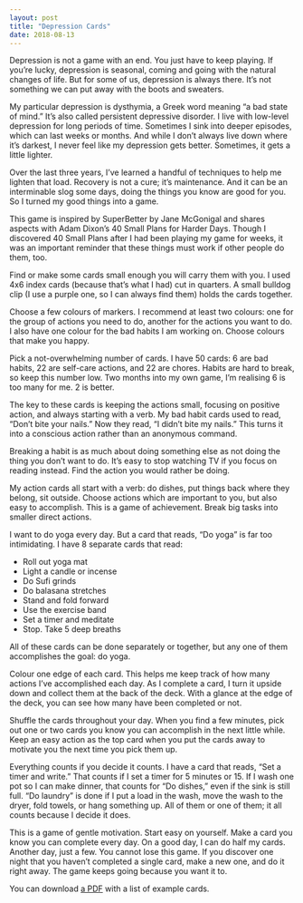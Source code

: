 ```yaml
---
layout: post
title: "Depression Cards"
date: 2018-08-13
---
```


Depression is not a game with an end. You just have to keep playing. If you’re lucky, depression is seasonal, coming and going with the natural changes of life. But for some of us, depression is always there. It’s not something we can put away with the boots and sweaters.

My particular depression is dysthymia, a Greek word meaning “a bad state of mind.” It’s also called persistent depressive disorder. I live with low-level depression for long periods of time. Sometimes I sink into deeper episodes, which can last weeks or months. And while I don’t always live down where it’s darkest, I never feel like my depression gets better. Sometimes, it gets a little lighter.

Over the last three years, I’ve learned a handful of techniques to help me lighten that load. Recovery is not a cure; it’s maintenance. And it can be an interminable slog some days, doing the things you know are good for you. So I turned my good things into a game. 

This game is inspired by SuperBetter by Jane McGonigal and shares aspects with Adam Dixon’s 40 Small Plans for Harder Days. Though I discovered 40 Small Plans after I had been playing my game for weeks, it was an important reminder that these things must work if other people do them, too.

Find or make some cards small enough you will carry them with you. I used 4x6 index cards (because that’s what I had) cut in quarters. A small bulldog clip (I use a purple one, so I can always find them) holds the cards together. 

Choose a few colours of markers. I recommend at least two colours: one for the group of actions you need to do, another for the actions you want to do. I also have one colour for the bad habits I am working on. Choose colours that make you happy.

Pick a not-overwhelming number of cards. I have 50 cards: 6 are bad habits, 22 are self-care actions, and 22 are chores. Habits are hard to break, so keep this number low. Two months into my own game, I’m realising 6 is too many for me. 2 is better.

The key to these cards is keeping the actions small, focusing on positive action, and always starting with a verb. My bad habit cards used to read, “Don’t bite your nails.” Now they read, “I didn’t bite my nails.” This turns it into a conscious action rather than an anonymous command.

Breaking a habit is as much about doing something else as not doing the thing you don’t want to do. It’s easy to stop watching TV if you focus on reading instead. Find the action you would rather be doing.

My action cards all start with a verb: do dishes, put things back where they belong, sit outside. Choose actions which are important to you, but also easy to accomplish. This is a game of achievement. Break big tasks into smaller direct actions. 

I want to do yoga every day. But a card that reads, “Do yoga” is far too intimidating. I have 8 separate cards that read:
- Roll out yoga mat  
- Light a candle or incense  
- Do Sufi grinds  
- Do balasana stretches  
- Stand and fold forward  
- Use the exercise band  
- Set a timer and meditate  
- Stop. Take 5 deep breaths 

All of these cards can be done separately or together, but any one of them accomplishes the goal: do yoga.

Colour one edge of each card. This helps me keep track of how many actions I’ve accomplished each day. As I complete a card, I turn it upside down and collect them at the back of the deck. With a glance at the edge of the deck, you can see how many have been completed or not.

Shuffle the cards throughout your day. When you find a few minutes, pick out one or two cards you know you can accomplish in the next little while. Keep an easy action as the top card when you put the cards away to motivate you the next time you pick them up.

Everything counts if you decide it counts. I have a card that reads, “Set a timer and write.” That counts if I set a timer for 5 minutes or 15. If I wash one pot so I can make dinner, that counts for “Do dishes,” even if the sink is still full. “Do laundry” is done if I put a load in the wash, move the wash to the dryer, fold towels, or hang something up. All of them or one of them; it all counts because I decide it does.

This is a game of gentle motivation. Start easy on yourself. Make a card you know you can complete every day. On a good day, I can do half my cards. Another day, just a few. You cannot lose this game. If you discover one night that you haven’t completed a single card, make a new one, and do it right away. The game keeps going because you want it to.

You can download [a PDF](https://jessdriscoll.itch.io/depression-cards) with a list of example cards.
